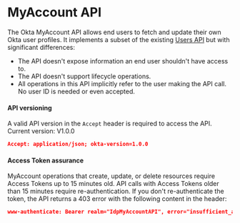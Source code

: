 # MyAccount API

<x-lifecycle class="oie"></x-lifecycle>

The Okta MyAccount API allows end users to fetch and update their own Okta user profiles. It implements a subset of the existing [Users API](/openapi/okta-management/management/tag/User/) but with significant differences:

* The API doesn't expose information an end user shouldn't have access to.
* The API doesn't support lifecycle operations.
* All operations in this API implicitly refer to the user making the API call. No user ID is needed or even accepted.

#### API versioning

A valid API version in the `Accept` header is required to access the API. Current version: V1.0.0

```json
Accept: application/json; okta-version=1.0.0
```

#### Access Token assurance

MyAccount operations that create, update, or delete resources require Access Tokens up to 15 minutes old. API calls with Access Tokens older than 15 minutes require re-authentication. If you don't re-authenticate the token, the API returns a 403 error with the following content in the header:

```json
www-authenticate: Bearer realm="IdpMyAccountAPI", error="insufficient_authentication_context", error_description="The access token requires additional assurance to access the resource", max_age=900
```

